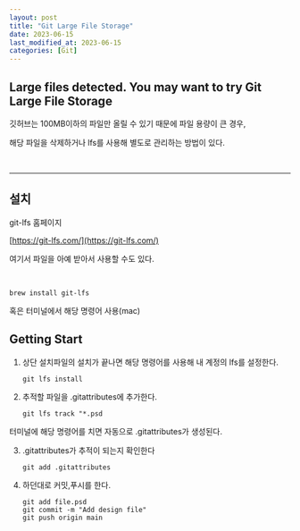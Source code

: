 ```yaml
---
layout: post
title: "Git Large File Storage"
date: 2023-06-15
last_modified_at: 2023-06-15
categories: [Git]
---
```


## Large files detected. You may want to try Git Large File Storage

깃허브는 100MB이하의 파일만 올릴 수 있기 때문에 파일 용량이 큰 경우,

해당 파일을 삭제하거나 lfs를 사용해 별도로 관리하는 방법이 있다.

<br>

---

## 설치

git-lfs 홈페이지

[https://git-lfs.com/](https://git-lfs.com/)

여기서 파일을 아예 받아서 사용할 수도 있다.

<br>

`brew install git-lfs`

혹은 터미널에서 해당 명령어 사용(mac)

## Getting Start

1. 상단 설치파일의 설치가 끝나면 해당 명령어를 사용해 내 계정의 lfs를 설정한다.

   `git lfs install`

2. 추적할 파일을 .gitattributes에 추가한다.

   `git lfs track "*.psd`

터미널에 해당 명령어를 치면 자동으로 .gitattributes가 생성된다.

3. .gitattributes가 추적이 되는지 확인한다

   `git add .gitattributes`

4. 하던대로 커밋,푸시를 한다.

   ```
   git add file.psd
   git commit -m "Add design file"
   git push origin main
   ```
